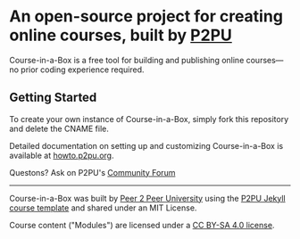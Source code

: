 # An open-source project for creating online courses, built by [P2PU](http://www.p2pu.org)
Course-in-a-Box is a free tool for building and publishing online courses—no prior coding experience required. 

## Getting Started
To create your own instance of Course-in-a-Box, simply fork this repository and delete the CNAME file.

Detailed documentation on setting up and customizing Course-in-a-Box is available at [howto.p2pu.org](http://howto.p2pu.org).

Questons? Ask on P2PU's [Community Forum](https://community.p2pu.org/c/tech/course-in-a-box/78)

---
Course-in-a-Box was built by [Peer 2 Peer University](http://www.p2pu.org) using the [P2PU Jekyll course template](http://github.com/p2pu/jekyll-course-template) and shared under an MIT License. 

Course content ("Modules") are licensed under a [CC BY-SA 4.0 license](https://creativecommons.org/licenses/by-sa/4.0/).
